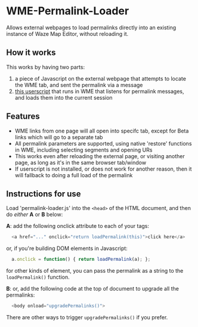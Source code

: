 # WME-Permalink-Loader
Allows external webpages to load permalinks directly into an existing instance of Waze Map Editor, without reloading it.

## How it works
This works by having two parts:
1. a piece of Javascript on the external webpage that attempts to locate the WME tab, and sent the permalink via a message
2. [this userscript](https://greasyfork.org/en/scripts/426525-wme-permalink-loader) that runs in WME that listens for permalink messages, and loads them into the current session

## Features
* WME links from one page will all open into specifc tab, except for Beta links which will go to a separate tab
* All permalink parameters are supported, using native 'restore' functions in WME, including selecting segments and opening URs
* This works even after reloading the external page, or visiting another page, as long as it's in the same browser tab/window
* If userscript is not installed, or does not work for another reason, then it will fallback to doing a full load of the permalink

## Instructions for use

   Load 'permalink-loader.js' into the `<head>` of the HTML document, and then do *either* **A** or **B** below:

**A**: add the following onclick attribute to each of your <a> tags:
```javascript
  <a href="..." onclick="return loadPermalink(this)">click here</a>
```
  or, if you're building DOM elements in Javascript:
```javascript
  a.onclick = function() { return loadPermalink(a); };
```
for other kinds of element, you can pass the permalink as a string to the `loadPermalink()` function.

**B**: or, add the following code at the top of document to upgrade all the permalinks:
```javascript
  <body onload="upgradePermalinks()">
```
There are other ways to trigger `upgradePermalinks()` if you prefer.
